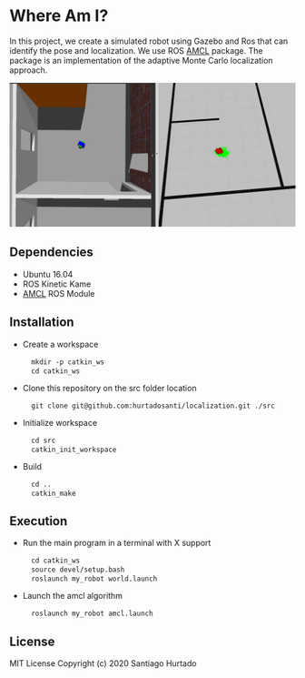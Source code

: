 # Where Am I?
In this project, we create a simulated robot using Gazebo and Ros that can identify the pose and localization. We use ROS [AMCL](http://wiki.ros.org/amcl) package. The package is an implementation of the adaptive Monte Carlo localization approach.

![sample](resources/acml.png)

## Dependencies
- Ubuntu 16.04
- ROS Kinetic Kame
- [AMCL]((http://wiki.ros.org/amcl)) ROS Module
## Installation
- Create a workspace

        mkdir -p catkin_ws
        cd catkin_ws

- Clone this repository on the src folder location
  
        git clone git@github.com:hurtadosanti/localization.git ./src

- Initialize workspace
        
        cd src
        catkin_init_workspace

- Build
  
        cd ..
        catkin_make
        
## Execution

- Run the main program in a terminal with X support
  
        cd catkin_ws
        source devel/setup.bash
        roslaunch my_robot world.launch

- Launch the amcl algorithm

        roslaunch my_robot amcl.launch

## License
MIT License Copyright (c) 2020 Santiago Hurtado
